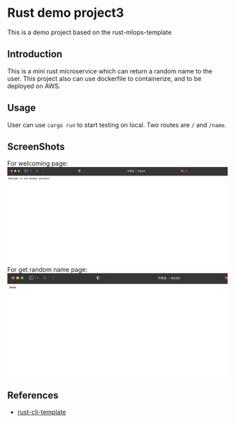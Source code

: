 # Rust demo project3
This is a demo project based on the rust-mlops-template

## Introduction
This is a mini rust microservice which can return a random name to the user. This project also can use dockerfile to containerize, and to be deployed on AWS.

## Usage
User can use ```cargo run``` to start testing on local. 
Two routes are ```/``` and ```/name```.
## ScreenShots
For welcoming page:
![alt text](src/ss1.png)
For get random name page:
![alt text](src/ss2.png)
## References

* [rust-cli-template](https://github.com/kbknapp/rust-cli-template)
